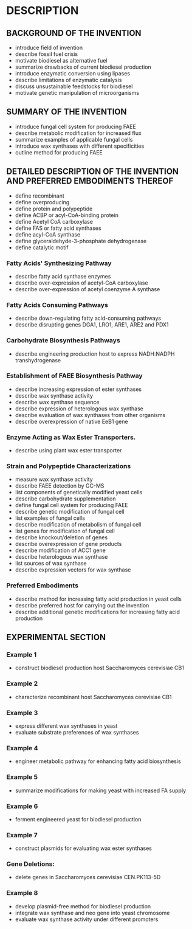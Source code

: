 # DESCRIPTION

## BACKGROUND OF THE INVENTION

- introduce field of invention
- describe fossil fuel crisis
- motivate biodiesel as alternative fuel
- summarize drawbacks of current biodiesel production
- introduce enzymatic conversion using lipases
- describe limitations of enzymatic catalysis
- discuss unsustainable feedstocks for biodiesel
- motivate genetic manipulation of microorganisms

## SUMMARY OF THE INVENTION

- introduce fungal cell system for producing FAEE
- describe metabolic modification for increased flux
- summarize examples of applicable fungal cells
- introduce wax synthases with different specificities
- outline method for producing FAEE

## DETAILED DESCRIPTION OF THE INVENTION AND PREFERRED EMBODIMENTS THEREOF

- define recombinant
- define overproducing
- define protein and polypeptide
- define ACBP or acyl-CoA-binding protein
- define Acetyl CoA carboxylase
- define FAS or fatty acid synthases
- define acyl-CoA synthase
- define glyceraldehyde-3-phosphate dehydrogenase
- define catalytic motif

### Fatty Acids' Synthesizing Pathway

- describe fatty acid synthase enzymes
- describe over-expression of acetyl-CoA carboxylase
- describe over-expression of acetyl coenzyme A synthase

### Fatty Acids Consuming Pathways

- describe down-regulating fatty acid-consuming pathways
- describe disrupting genes DGA1, LRO1, ARE1, ARE2 and PDX1

### Carbohydrate Biosynthesis Pathways

- describe engineering production host to express NADH:NADPH transhydrogenase

### Establishment of FAEE Biosynthesis Pathway

- describe increasing expression of ester synthases
- describe wax synthase activity
- describe wax synthase sequence
- describe expression of heterologous wax synthase
- describe evaluation of wax synthases from other organisms
- describe overexpression of native EeB1 gene

### Enzyme Acting as Wax Ester Transporters.

- describe using plant wax ester transporter

### Strain and Polypeptide Characterizations

- measure wax synthase activity
- describe FAEE detection by GC-MS
- list components of genetically modified yeast cells
- describe carbohydrate supplementation
- define fungal cell system for producing FAEE
- describe genetic modification of fungal cell
- list examples of fungal cells
- describe modification of metabolism of fungal cell
- list genes for modification of fungal cell
- describe knockout/deletion of genes
- describe overexpression of gene products
- describe modification of ACC1 gene
- describe heterologous wax synthase
- list sources of wax synthase
- describe expression vectors for wax synthase

### Preferred Embodiments

- describe method for increasing fatty acid production in yeast cells
- describe preferred host for carrying out the invention
- describe additional genetic modifications for increasing fatty acid production

## EXPERIMENTAL SECTION

### Example 1

- construct biodiesel production host Saccharomyces cerevisiae CB1

### Example 2

- characterize recombinant host Saccharomyces cerevisiae CB1

### Example 3

- express different wax synthases in yeast
- evaluate substrate preferences of wax synthases

### Example 4

- engineer metabolic pathway for enhancing fatty acid biosynthesis

### Example 5

- summarize modifications for making yeast with increased FA supply

### Example 6

- ferment engineered yeast for biodiesel production

### Example 7

- construct plasmids for evaluating wax ester synthases

### Gene Deletions:

- delete genes in Saccharomyces cerevisiae CEN.PK113-5D

### Example 8

- develop plasmid-free method for biodiesel production
- integrate wax synthase and neo gene into yeast chromosome
- evaluate wax synthase activity under different promoters

